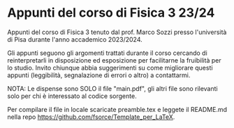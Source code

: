 # Appunti del corso di Fisica 3 23/24

Appunti del corso di Fisica 3 tenuto dal prof. Marco Sozzi presso l'università di Pisa durante l'anno accademico 2023/2024.

Gli appunti seguono gli argomenti trattati durante il corso cercando di reinterpretarli in disposizione ed esposizione per facilitarne la fruibilità per lo studio.
Invito chiunque abbia suggerimenti su come migliorare questi appunti (leggibilità, segnalazione di errori o altro) a contattarmi.

NOTA:
Le dispense sono SOLO il file "main.pdf", gli altri file sono rilevanti solo per chi è interessato al codice sorgente.

Per compilare il file in locale scaricate preamble.tex e leggete il README.md nella repo https://github.com/fsorce/Template_per_LaTeX.
